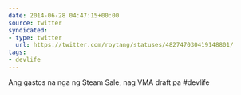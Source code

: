 ```yaml
---
date: 2014-06-28 04:47:15+00:00
source: twitter
syndicated:
- type: twitter
  url: https://twitter.com/roytang/statuses/482747030419148801/
tags:
- devlife
---
```


Ang gastos na nga ng Steam Sale, nag VMA draft pa #devlife